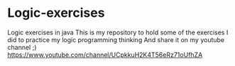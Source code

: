 # Logic-exercises
Logic exercises in java
This is my repository to hold some of the exercises I did to practice my logic programming thinking
And share it on my youtube channel ;)
https://www.youtube.com/channel/UCpkkuH2K4T56eRz71oUfhZA
